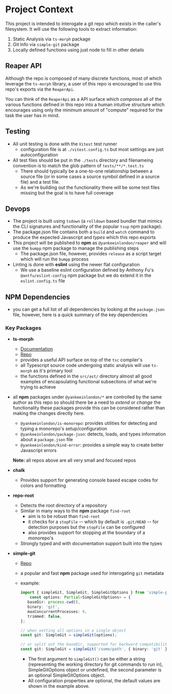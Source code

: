 # Project Context

This project is intended to interogate a git repo which exists in the caller's filesystem. It will use the following tools to extract information:

1. Static Analysis via `ts-morph` package
2. Git Info via `simple-git` package
3. Locally defined functions using just node to fill in other details


## Reaper API

Although the repo is composed of many discrete functions, most of which leverage the `ts-morph` library, a user of this repo is encouraged to use this repo's exports via the `ReaperApi`.

You can think of the `ReaperApi` as a API surface which _composes_ all of the various functions defined in this repo into a human intuitive structure which encourages using only the minimum amount of "compute" required for the task the user has in mind.


## Testing

- All unit testing is done with the `Vitest` test runner
  - configuration file is at `./vitest.config.ts` but most settings are just autoconfiguration
- All test files should be put in the `./tests` directory and filenameing convention is to match the glob pattern of `tests/**/*.test.ts`
  - There should typically be a one-to-one relationship between a source file (or in some cases a source symbol defined in a source file) and a test file.
  - As we're building out the functionality there will be some test files missing but the goal is to have full coverage

## Devops

- The project is built using `tsdown` (a `rolldown` based bundler that mimics the CLI signatures and functionality of the popular `tsup` npm package).
- The package.json file contains both a `build` and `watch` command to produce the expected Javascript and _types_ which this repo exports
- This project will be published to **npm** as `@yankeeinlondon/reaper` and will use the `bumpp` npm package to manage the publishing steps
  - The package.json file, however, provides `release` as a script target which will run the `bumpp` process
- Linting is done with **eslint** using the newer flat configuration
  - We use a baseline eslint configuration defined by Anthony Fu's `@antfu/eslint-config` npm package but we do extend it in the `eslint.config.ts` file



## NPM Dependencies

- you can get a full list of all dependencies by looking at the `package.json` file, however, here is a quick summary of the key dependencies


### Key Packages

- **ts-morph**
  - [Documentation](https://ts-morph.com/)
  - [Repo](https://github.com/dsherret/ts-morph)
  - provides a useful API surface on top of the `tsc` compiler's
  - all Typescript source code undergoing static analysis will use `ts-morph` as it's primary tool
  - the functions defined in the `src/ast/` directory almost all good examples of encapsulating functional subsections of what we're trying to achieve

- all **npm** packages under `@yankeeinlondon/*` are controlled by the same author as this repo so should there be a need to _extend_ or _change_ the functionality these packages provide this can be considered rather than making the changes directly here.

   - `@yankeeinlondon/is-monorepo`:  provides utilities for detecting and typing a monorepo's setup/configuration
   - `@yankeeinlondon/package-json`: detects, loads, and types information about a `package.json` file
   - `@yankeeinlondon/kind-error`: provides a simple way to create better Javascript errors

    **Note:** all repos above are all very small and focused repos

- **chalk**
  - Provides support for generating console based escape codes for colors and formatting

- **repo-root**
  - Detects the root directory of a repository
  - Similar in many ways to the **npm** package `find-root` 
    - aim is to be robust than `find-root`
    - it checks for a `stopFile` -- which by default is `.git/HEAD` -- for detection purposes but the `stopFile` can be configured
    - also provides support for stopping at the boundary of a monorepo's
  - Strongly typed and with documentation support built into the types 

- **simple-git**
  - [Repo](https://github.com/steveukx/git-js)
  - a popular and fast **npm** package used for interogating `git` metadata
  - example:

    ```ts
    import { simpleGit, SimpleGit, SimpleGitOptions } from 'simple-git';
        const options: Partial<SimpleGitOptions> = {
       baseDir: process.cwd(),
       binary: 'git',
       maxConcurrentProcesses: 6,
       trimmed: false,
    };

    // when setting all options in a single object
    const git: SimpleGit = simpleGit(options);

    // or split out the baseDir, supported for backward compatibility
    const git: SimpleGit = simpleGit('/some/path', { binary: 'git' });
    ```

    - The first argument to `simpleGit()` can be either a string (representing the working directory for git commands to run in), SimpleGitOptions object or undefined, the second parameter is an optional SimpleGitOptions object.
    - All configuration properties are optional, the default values are shown in the example above.

